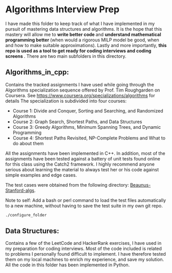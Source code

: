 # Algorithms Interview Prep

I have made this folder to keep track of what I have implemented in my pursuit of mastering data structures and algorithms.
It is the hope that this mastery will allow me to <b> write better code </b> and <b> understand mathematical programming better </b> (when would a rigorous MILP model be good, when and how to make suitable approximations). Lastly and more importantly, <b> this repo is used as a tool to get ready for coding interviews and coding screens </b>.
There are two main subfolders in this directory.

## Algorithms_in_cpp:
 Contains the tracked assignments I have used while going through the Algorithms specialization sequence offered by Prof. Tim Roughgarden on Coursera.
See https://www.coursera.org/specializations/algorithms for details
The specialization is subdivided into four courses:
- Course 1: Divide and Conquer, Sorting and Searching, and Randomized Algorithms
- Course 2: Graph Search, Shortest Paths, and Data Structures
- Course 3: Greedy Algorithms, Minimum Spanning Trees, and Dynamic Programming
- Course 4: Shortest Paths Revisited, NP-Complete Problems and What to do about them

All the assignments have been implemented in C++.
In addition, most of the assignments have been tested against a battery of unit tests found online for this class using the Catch2 framework.
I highly recommend anyone serious about learning the material to always test her or his code against simple examples and edge cases.

The test cases were obtained from the following directory: [Beaunus-Stanford-algs](https://github.com/beaunus/stanford-algs/).

Note to self: Add a bash or perl command to load the test files automatically to a new machine, without having to save the test suite in my own git repo.

```bash
./configure_folder
```

## Data Structures: 
Contains a few of the LeetCode and HackerRank exercises, I have used in my preparation for coding interviews. 
Most of the code included is related to problems I personally found difficult to implement.
I have therefore tested them on my local machines to enrich my experience, and save my solution.
All the code in this folder has been implemented in Python.




